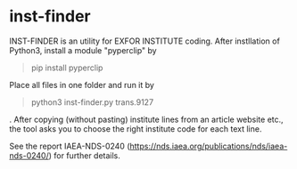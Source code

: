 # inst-finder
INST-FINDER is an utility for EXFOR INSTITUTE coding. After instllation of Python3, install a module "pyperclip" by
> pip install pyperclip

Place all files in one folder and run it by

> python3 inst-finder.py trans.9127

. After copying (without pasting) institute lines from an article website etc., the tool asks you to choose the right institute code for each text line.

See the report IAEA-NDS-0240 (https://nds.iaea.org/publications/nds/iaea-nds-0240/) for further details.
